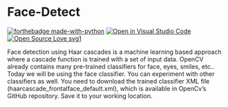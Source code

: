 # Face-Detect

[![forthebadge made-with-python](http://ForTheBadge.com/images/badges/made-with-python.svg)](https://www.python.org/)
[![Open in Visual Studio Code](https://open.vscode.dev/badges/open-in-vscode.svg)](https://open.vscode.dev/organization/repository)
[![Open Source Love svg1](https://badges.frapsoft.com/os/v1/open-source.svg?v=103)](https://github.com/ellerbrock/open-source-badges/)


Face detection using Haar cascades is a machine learning based approach where a cascade function is trained with a set of input data. OpenCV already contains many pre-trained classifiers for face, eyes, smiles, etc.. Today we will be using the face classifier. You can experiment with other classifiers as well.
You need to download the trained classifier XML file (haarcascade_frontalface_default.xml), which is available in OpenCv’s GitHub repository. Save it to your working location.
